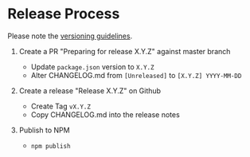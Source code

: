 # Release Process

Please note the [versioning guidelines](./README.md#versioning).

1. Create a PR "Preparing for release X.Y.Z" against master branch

    - Update `package.json` version to `X.Y.Z`
    - Alter CHANGELOG.md from `[Unreleased]` to `[X.Y.Z] YYYY-MM-DD`

2. Create a release "Release X.Y.Z" on Github

    - Create Tag `vX.Y.Z`
    - Copy CHANGELOG.md into the release notes

3. Publish to NPM
    - `npm publish`
